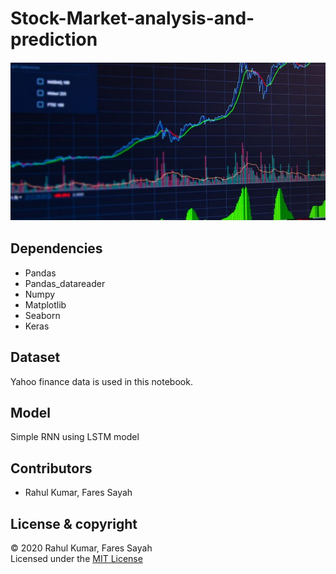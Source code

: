 # Stock-Market-analysis-and-prediction
![](Assets/stock.JPG)
## Dependencies
* Pandas
* Pandas_datareader
* Numpy
* Matplotlib
* Seaborn
* Keras

 
## Dataset
Yahoo finance data is used in this notebook.


## Model
Simple RNN using LSTM model


## Contributors  
- Rahul Kumar, Fares Sayah


## License & copyright
© 2020 Rahul Kumar, Fares Sayah     
Licensed under the [MIT License](LICENSE)  

